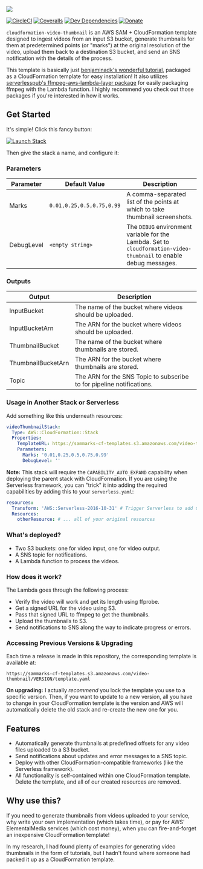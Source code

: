 ![][header-image]

[![CircleCI](https://img.shields.io/circleci/build/github/sammarks/cloudformation-video-thumbnail/master)](https://circleci.com/gh/sammarks/cloudformation-video-thumbnail)
[![Coveralls](https://img.shields.io/coveralls/sammarks/cloudformation-video-thumbnail.svg)](https://coveralls.io/github/sammarks/cloudformation-video-thumbnail)
[![Dev Dependencies](https://david-dm.org/sammarks/cloudformation-video-thumbnail/dev-status.svg)](https://david-dm.org/sammarks/cloudformation-video-thumbnail?type=dev)
[![Donate](https://img.shields.io/badge/donate-paypal-blue.svg)](https://paypal.me/sammarks15)

`cloudformation-video-thumbnail` is an AWS SAM + CloudFormation template designed to ingest videos
from an input S3 bucket, generate thumbnails for them at predetermined points (or "marks") at the
original resolution of the video, upload them back to a destination S3 bucket, and send an SNS
notification with the details of the process.

This template is basically just [benjaminadk's wonderful tutorial,](https://dev.to/benjaminadk/how-do-i-create-thumbnails-when-i-upload-a-video-aws-lambda-7l4) packaged as a CloudFormation template
for easy installation! It also utilizes [serverlesspub's ffmpeg-aws-lambda-layer package](https://github.com/serverlesspub/ffmpeg-aws-lambda-layer) for easily packaging ffmpeg with the Lambda function.
I highly recommend you check out those packages if you're interested in how it works.

## Get Started

It's simple! Click this fancy button:

[![Launch Stack](https://s3.amazonaws.com/cloudformation-examples/cloudformation-launch-stack.png)](https://console.aws.amazon.com/cloudformation/home?region=us-east-1#/stacks/new?stackName=github-sheets-sync&templateURL=https://sammarks-cf-templates.s3.amazonaws.com/video-thumbnail/template.yaml)

Then give the stack a name, and configure it:

### Parameters

| Parameter | Default Value | Description |
| --- | --- | --- |
| Marks | `0.01,0.25,0.5,0.75,0.99` | A comma-separated list of the points at which to take thumbnail screenshots. |
| DebugLevel | `<empty string>` | The `DEBUG` environment variable for the Lambda. Set to `cloudformation-video-thumbnail` to enable debug messages. |

### Outputs

| Output | Description |
| --- | --- |
| InputBucket | The name of the bucket where videos should be uploaded. |
| InputBucketArn | The ARN for the bucket where videos should be uploaded. |
| ThumbnailBucket | The name of the bucket where thumbnails are stored. |
| ThumbnailBucketArn | The ARN for the bucket where thumbnails are stored. |
| Topic | The ARN for the SNS Topic to subscribe to for pipeline notifications. |

### Usage in Another Stack or Serverless

Add something like this underneath resources:

```yaml
videoThumbnailStack:
  Type: AWS::CloudFormation::Stack
  Properties:
    TemplateURL: https://sammarks-cf-templates.s3.amazonaws.com/video-thumbnail/VERSION/template.yaml
    Parameters:
      Marks: '0.01,0.25,0.5,0.75,0.99'
      DebugLevel: ''
```

**Note:** This stack will require the `CAPABILITY_AUTO_EXPAND` capability when deploying
the parent stack with CloudFormation. If you are using the Serverless framework, you can
"trick" it into adding the required capabilities by adding this to your `serverless.yaml`:

```yaml
resources:
  Transform: 'AWS::Serverless-2016-10-31' # Trigger Serverless to add CAPABILITY_AUTO_EXPAND
  Resources:
    otherResource: # ... all of your original resources
```

### What's deployed?

- Two S3 buckets: one for video input, one for video output.
- A SNS topic for notifications.
- A Lambda function to process the videos.

### How does it work?

The Lambda goes through the following process:

- Verify the video will work and get its length using ffprobe.
- Get a signed URL for the video using S3.
- Pass that signed URL to ffmpeg to get the thumbnails.
- Upload the thumbnails to S3.
- Send notifications to SNS along the way to indicate progress or errors.

### Accessing Previous Versions & Upgrading

Each time a release is made in this repository, the corresponding template is available at:

```
https://sammarks-cf-templates.s3.amazonaws.com/video-thumbnail/VERSION/template.yaml
```

**On upgrading:** I actually _recommend_ you lock the template you use to a specific version. Then, if you want to update to a new version, all you have to change in your CloudFormation template is the version and AWS will automatically delete the old stack and re-create the new one for you.

## Features

- Automatically generate thumbnails at predefined offsets for any video files uploaded to a S3 bucket.
- Send notifications about updates and error messages to a SNS topic.
- Deploy with other CloudFormation-compatible frameworks (like the Serverless framework).
- All functionality is self-contained within one CloudFormation template. Delete the template, and all of our created resources are removed.

## Why use this?

If you need to generate thumbnails from videos uploaded to your service, why write your own
implementation (which takes time), or pay for AWS' ElementalMedia services (which cost money),
when you can fire-and-forget an inexpensive CloudFormation template!

In my research, I had found plenty of examples for generating video thumbnails in the form of
tutorials, but I hadn't found where someone had packed it up as a CloudFormation template.

[header-image]: https://raw.githubusercontent.com/sammarks/art/master/cloudformation-video-thumbnail/header.jpg
